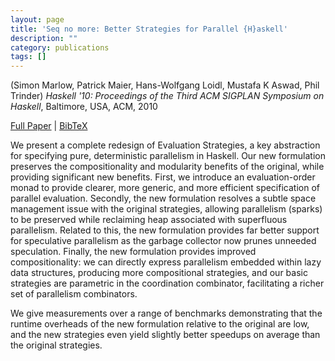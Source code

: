 ```yaml
---
layout: page
title: 'Seq no more: Better Strategies for Parallel {H}askell'
description: ""
category: publications
tags: []
---
```

(Simon Marlow, Patrick Maier, Hans-Wolfgang Loidl, Mustafa K Aswad, Phil Trinder) *Haskell '10: Proceedings of the Third ACM SIGPLAN Symposium on Haskell*, Baltimore, USA, ACM, 2010

<a href="http://simonmar.github.io/bib/papers/strategies.pdf">Full Paper</a> | <a href="strategies-2010.bib">BibTeX</a>

We present a complete redesign of Evaluation Strategies, a key
abstraction for specifying pure, deterministic parallelism in Haskell.
Our new formulation preserves the compositionality and modularity
benefits of the original, while providing significant new benefits.
First, we introduce an evaluation-order monad to provide clearer, more
generic, and more efficient specification of parallel evaluation.
Secondly, the new formulation resolves a subtle space management issue
with the original strategies, allowing parallelism (sparks) to be
preserved while reclaiming heap associated with superfluous
parallelism.  Related to this, the new formulation provides far better
support for speculative parallelism as the garbage collector now
prunes unneeded speculation.  Finally, the new formulation provides
improved compositionality: we can directly express parallelism
embedded within lazy data structures, producing more compositional
strategies, and our basic strategies are parametric in the
coordination combinator, facilitating a richer set of parallelism
combinators.

We give measurements over a range of benchmarks demonstrating that the
runtime overheads of the new formulation relative to the original are
low, and the new strategies even yield slightly better speedups on
average than the original strategies.
